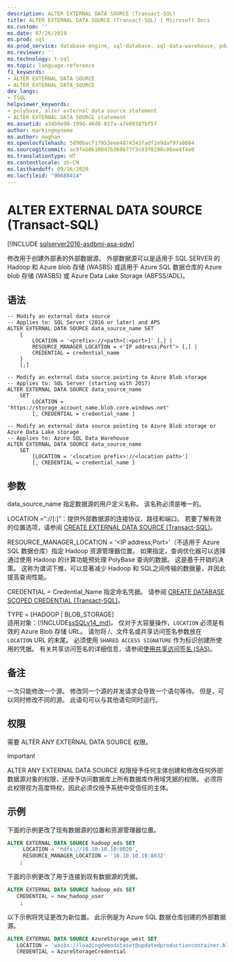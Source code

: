 ```yaml
---
description: ALTER EXTERNAL DATA SOURCE (Transact-SQL)
title: ALTER EXTERNAL DATA SOURCE (Transact-SQL) | Microsoft Docs
ms.custom: ''
ms.date: 07/26/2019
ms.prod: sql
ms.prod_service: database-engine, sql-database, sql-data-warehouse, pdw
ms.reviewer: ''
ms.technology: t-sql
ms.topic: language-reference
f1_keywords:
- ALTER EXTERNAL DATA SOURCE
- ALTER_EXTERNAL_DATA_SOURCE
dev_langs:
- TSQL
helpviewer_keywords:
- polybase, alter external data source statement
- ALTER EXTERNAL DATA SOURCE statement
ms.assetid: a34b9e90-199d-46d0-817a-a7e69387bf5f
author: markingmyname
ms.author: maghan
ms.openlocfilehash: 5d90bacf17953eee4874343fadf2e9daf97a8664
ms.sourcegitcommit: ac9feb0b10847b369b77f3c03f8200c86ee4f4e0
ms.translationtype: HT
ms.contentlocale: zh-CN
ms.lasthandoff: 09/16/2020
ms.locfileid: "90688414"
---
```

# <a name="alter-external-data-source-transact-sql"></a>ALTER EXTERNAL DATA SOURCE (Transact-SQL)
[!INCLUDE [sqlserver2016-asdbmi-asa-pdw](../../includes/applies-to-version/sqlserver2016-asdbmi-asa-pdw.md)]

  修改用于创建外部表的外部数据源。 外部数据源可以是适用于 SQL SERVER 的 Hadoop 和 Azure blob 存储 (WASBS) 或适用于 Azure SQL 数据仓库的 Azure blob 存储 (WASBS) 或 Azure Data Lake Storage (ABFSS/ADL)。 

## <a name="syntax"></a>语法  

```syntaxsql
-- Modify an external data source
-- Applies to: SQL Server (2016 or later) and APS
ALTER EXTERNAL DATA SOURCE data_source_name SET
    {   
        LOCATION = '<prefix>://<path>[:<port>]' [,] |
        RESOURCE_MANAGER_LOCATION = <'IP address;Port'> [,] |
        CREDENTIAL = credential_name
    }  
    [;]  

-- Modify an external data source pointing to Azure Blob storage
-- Applies to: SQL Server (starting with 2017)
ALTER EXTERNAL DATA SOURCE data_source_name
    SET
        LOCATION = 'https://storage_account_name.blob.core.windows.net'
        [, CREDENTIAL = credential_name ] 

-- Modify an external data source pointing to Azure Blob storage or Azure Data Lake storage
-- Applies to: Azure SQL Data Warehouse
ALTER EXTERNAL DATA SOURCE data_source_name
    SET
        [LOCATION = '<location prefix>://<location path>']
        [, CREDENTIAL = credential_name ] 
```

## <a name="arguments"></a>参数  
 data_source_name 指定数据源的用户定义名称。 该名称必须是唯一的。

 LOCATION =“<prefix>://<path>[:<port>]”：提供外部数据源的连接协议、路径和端口。 若要了解有效的位置选项，请参阅 [CREATE EXTERNAL DATA SOURCE &#40;Transact-SQL&#41;](create-external-data-source-transact-sql.md#location--prefixpathport)。

 RESOURCE_MANAGER_LOCATION = '\<IP address;Port>'（不适用于 Azure SQL 数据仓库）指定 Hadoop 资源管理器位置。 如果指定，查询优化器可以选择通过使用 Hadoop 的计算功能预处理 PolyBase 查询的数据。 这是基于开销的决策。 这称为谓词下推，可以显著减少 Hadoop 和 SQL之间传输的数据量，并因此提高查询性能。

 CREDENTIAL = Credential_Name 指定命名凭据。 请参阅 [CREATE DATABASE SCOPED CREDENTIAL (Transact-SQL)](../../t-sql/statements/create-database-scoped-credential-transact-sql.md)。

TYPE = [HADOOP | BLOB_STORAGE]   
适用对象：[!INCLUDE[ssSQLv14_md](../../includes/sssqlv14-md.md)]。
仅对于大容量操作，`LOCATION` 必须是有效的 Azure Blob 存储 URL。 请勿将 /、文件名或共享访问签名参数放在 `LOCATION` URL 的末尾。
必须使用 `SHARED ACCESS SIGNATURE` 作为标识创建所使用的凭据。 有关共享访问签名的详细信息，请参阅[使用共享访问签名 (SAS)](https://docs.microsoft.com/azure/storage/storage-dotnet-shared-access-signature-part-1)。

  

## <a name="remarks"></a>备注
 一次只能修改一个源。 修改同一个源的并发请求会导致一个语句等待。 但是，可以同时修改不同的源。 此语句可以与其他语句同时运行。

## <a name="permissions"></a>权限  
 需要 ALTER ANY EXTERNAL DATA SOURCE 权限。
 > [!IMPORTANT]  
 > ALTER ANY EXTERNAL DATA SOURCE 权限授予任何主体创建和修改任何外部数据源对象的权限，还授予访问数据库上所有数据库作用域凭据的权限。 必须将此权限视为高度特权，因此必须仅授予系统中受信任的主体。


## <a name="examples"></a>示例  
 下面的示例更改了现有数据源的位置和资源管理器位置。

```sql  
ALTER EXTERNAL DATA SOURCE hadoop_eds SET
     LOCATION = 'hdfs://10.10.10.10:8020',
     RESOURCE_MANAGER_LOCATION = '10.10.10.10:8032'
    ;
```

 下面的示例更改了用于连接到现有数据源的凭据。

```sql 
ALTER EXTERNAL DATA SOURCE hadoop_eds SET
   CREDENTIAL = new_hadoop_user
    ;
```

 以下示例将凭证更改为新位置。 此示例是为 Azure SQL 数据仓库创建的外部数据源。 

```sql  
ALTER EXTERNAL DATA SOURCE AzureStorage_west SET
   LOCATION = 'wasbs://loadingdemodataset@updatedproductioncontainer.blob.core.windows.net',
   CREDENTIAL = AzureStorageCredential
```
